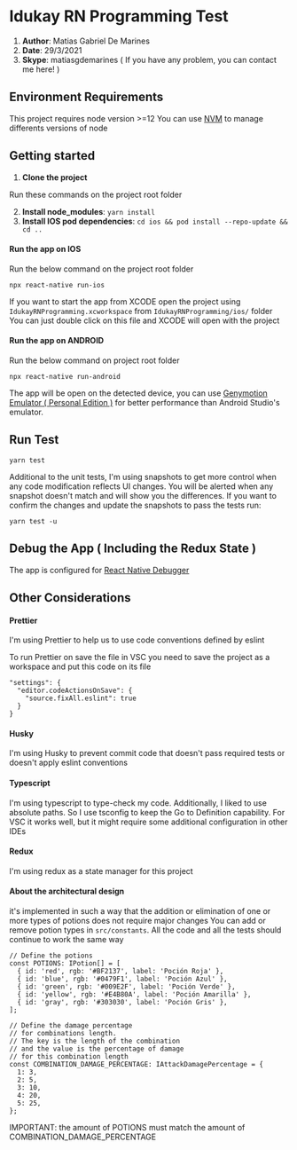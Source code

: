 # Idukay RN Programming Test

1. **Author**: Matias Gabriel De Marines
2. **Date**: 29/3/2021
3. **Skype**: matiasgdemarines ( If you have any problem, you can contact me here! )

## Environment Requirements

This project requires node version >=12 
You can use [NVM](https://github.com/nvm-sh/nvm) to manage differents versions of node

## Getting started

1. **Clone the project**

Run these commands on the project root folder

2. **Install node_modules**: `yarn install`
3. **Install IOS pod dependencies**: `cd ios && pod install --repo-update && cd ..`

#### Run the app on IOS

Run the below command on the project root folder

```
npx react-native run-ios
```

If you want to start the app from XCODE open the project using `IdukayRNProgramming.xcworkspace` from `IdukayRNProgramming/ios/` folder
You can just double click on this file and XCODE will open with the project

#### Run the app on ANDROID

Run the below command on project root folder

```
npx react-native run-android
```

The app will be open on the detected device, you can use [Genymotion Emulator ( Personal Edition )](https://www.genymotion.com/fun-zone/) for better performance than Android Studio's emulator.
   

## Run Test  

```
yarn test
```

Additional to the unit tests, I'm using snapshots to get more control when any code modification reflects UI changes. You will be alerted when any snapshot doesn't match and will show you the differences.
If you want to confirm the changes and update the snapshots to pass the tests run:

```
yarn test -u
```

## Debug the App ( Including the Redux State )

The app is configured for [React Native Debugger](https://github.com/jhen0409/react-native-debugger)


## Other Considerations

#### Prettier

I'm using Prettier to help us to use code conventions defined by eslint

To run Prettier on save the file in VSC you need to save the project as a workspace and put this code on its file

```
"settings": {
  "editor.codeActionsOnSave": {
    "source.fixAll.eslint": true
  }
}
```

#### Husky

I'm using Husky to prevent commit code that doesn't pass required tests or doesn't apply eslint conventions

#### Typescript

I'm using typescript to type-check my code. Additionally, I liked to use absolute paths. So I use tsconfig to keep the Go to Definition capability. For VSC it works well, but it might require some additional configuration in other IDEs

#### Redux

I'm using redux as a state manager for this project

#### About the architectural design

it's implemented in such a way that the addition or elimination of one or more types of potions does not require major changes
You can add or remove potion types in `src/constants`. All the code and all the tests should continue to work the same way

```
// Define the potions
const POTIONS: IPotion[] = [
  { id: 'red', rgb: '#BF2137', label: 'Poción Roja' },
  { id: 'blue', rgb: '#0479F1', label: 'Poción Azul' },
  { id: 'green', rgb: '#009E2F', label: 'Poción Verde' },
  { id: 'yellow', rgb: '#E4B80A', label: 'Poción Amarilla' },
  { id: 'gray', rgb: '#303030', label: 'Poción Gris' },
];

// Define the damage percentage
// for combinations length.
// The key is the length of the combination
// and the value is the percentage of damage
// for this combination length
const COMBINATION_DAMAGE_PERCENTAGE: IAttackDamagePercentage = {
  1: 3,
  2: 5,
  3: 10,
  4: 20,
  5: 25,
};
```

IMPORTANT: the amount of POTIONS must match the amount of COMBINATION_DAMAGE_PERCENTAGE

